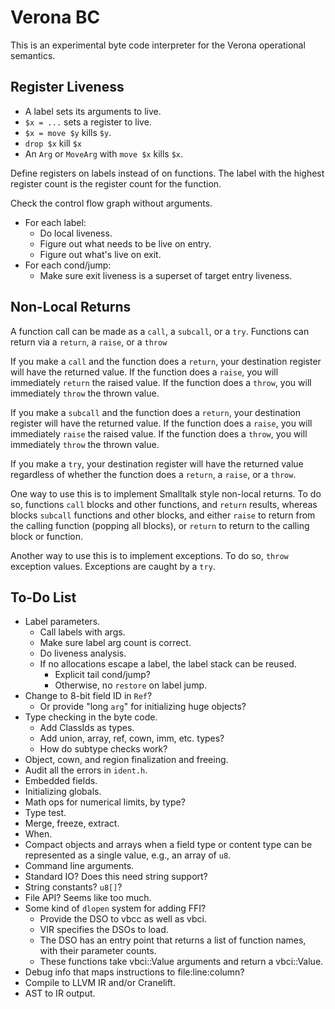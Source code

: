 # Verona BC

This is an experimental byte code interpreter for the Verona operational semantics.

## Register Liveness

* A label sets its arguments to live.
* `$x = ...` sets a register to live.
* `$x = move $y` kills `$y`.
* `drop $x` kill `$x`
* An `Arg` or `MoveArg` with `move $x` kills `$x`.

Define registers on labels instead of on functions. The label with the highest register count is the register count for the function.

Check the control flow graph without arguments.
* For each label:
  * Do local liveness.
  * Figure out what needs to be live on entry.
  * Figure out what's live on exit.
* For each cond/jump:
  * Make sure exit liveness is a superset of target entry liveness.

## Non-Local Returns

A function call can be made as a `call`, a `subcall`, or a `try`. Functions can return via a `return`, a `raise`, or a `throw`

If you make a `call` and the function does a `return`, your destination register will have the returned value. If the function does a `raise`, you will immediately `return` the raised value. If the function does a `throw`, you will immediately `throw` the thrown value.

If you make a `subcall` and the function does a `return`, your destination register will have the returned value. If the function does a `raise`, you will immediately `raise` the raised value. If the function does a `throw`, you will immediately `throw` the thrown value.

If you make a `try`, your destination register will have the returned value regardless of whether the function does a `return`, a `raise`, or a `throw`.

One way to use this is to implement Smalltalk style non-local returns. To do so, functions `call` blocks and other functions, and `return` results, whereas blocks `subcall` functions and other blocks, and either `raise` to return from the calling function (popping all blocks), or `return` to return to the calling block or function.

Another way to use this is to implement exceptions. To do so, `throw` exception values. Exceptions are caught by a `try`.

## To-Do List

* Label parameters.
  * Call labels with args.
  * Make sure label arg count is correct.
  * Do liveness analysis.
  * If no allocations escape a label, the label stack can be reused.
    * Explicit tail cond/jump?
    * Otherwise, no `restore` on label jump.
* Change to 8-bit field ID in `Ref`?
  * Or provide "long `arg`" for initializing huge objects?
* Type checking in the byte code.
  * Add ClassIds as types.
  * Add union, array, ref, cown, imm, etc. types?
  * How do subtype checks work?
* Object, cown, and region finalization and freeing.
* Audit all the errors in `ident.h`.
* Embedded fields.
* Initializing globals.
* Math ops for numerical limits, by type?
* Type test.
* Merge, freeze, extract.
* When.
* Compact objects and arrays when a field type or content type can be represented as a single value, e.g., an array of `u8`.
* Command line arguments.
* Standard IO? Does this need string support?
* String constants? `u8[]`?
* File API? Seems like too much.
* Some kind of `dlopen` system for adding FFI?
  * Provide the DSO to vbcc as well as vbci.
  * VIR specifies the DSOs to load.
  * The DSO has an entry point that returns a list of function names, with their parameter counts.
  * These functions take vbci::Value arguments and return a vbci::Value.
* Debug info that maps instructions to file:line:column?
* Compile to LLVM IR and/or Cranelift.
* AST to IR output.

